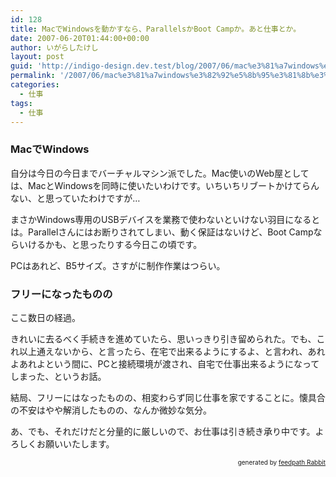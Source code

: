 ```yaml
---
id: 128
title: MacでWindowsを動かすなら、ParallelsかBoot Campか。あと仕事とか。
date: 2007-06-20T01:44:00+00:00
author: いがらしたけし
layout: post
guid: 'http://indigo-design.dev.test/blog/2007/06/mac%e3%81%a7windows%e3%82%92%e5%8b%95%e3%81%8b%e3%81%99%e3%81%aa%e3%82%89%e3%80%81parallels%e3%81%8bboot-camp%e3%81%8b%e3%80%82%e3%81%82%e3%81%a8%e4%bb%95%e4%ba%8b%e3%81%a8%e3%81%8b%e3%80%82/'
permalink: '/2007/06/mac%e3%81%a7windows%e3%82%92%e5%8b%95%e3%81%8b%e3%81%99%e3%81%aa%e3%82%89%e3%80%81parallels%e3%81%8bboot-camp%e3%81%8b%e3%80%82%e3%81%82%e3%81%a8%e4%bb%95%e4%ba%8b%e3%81%a8%e3%81%8b%e3%80%82/'
categories:
  - 仕事
tags:
  - 仕事
---
```

<h3>MacでWindows</h3><p>自分は今日の今日までバーチャルマシン派でした。Mac使いのWeb屋としては、MacとWindowsを同時に使いたいわけです。いちいちリブートかけてらんない、と思っていたわけですが…</p><p>まさかWindows専用のUSBデバイスを業務で使わないといけない羽目になるとは。Parallelさんにはお断りされてしまい、動く保証はないけど、Boot Campならいけるかも、と思ったりする今日この頃です。</p><p>PCはあれど、B5サイズ。さすがに制作作業はつらい。</p><h3>フリーになったものの</h3><p>ここ数日の経過。</p><p>きれいに去るべく手続きを進めていたら、思いっきり引き留められた。でも、これ以上通えないから、と言ったら、在宅で出来るようにするよ、と言われ、あれよあれよという間に、PCと接続環境が渡され、自宅で仕事出来るようになってしまった、というお話。</p><p>結局、フリーにはなったものの、相変わらず同じ仕事を家ですることに。懐具合の不安はやや解消したものの、なんか微妙な気分。</p><p>あ、でも、それだけだと分量的に厳しいので、お仕事は引き続き承り中です。よろしくお願いいたします。</p><!--feedpath info start--><div style="text-align: right;font-size: 10px">&nbsp;&nbsp;<span>generated by <a href="http://feedpath.jp" title="feedpath Rabbit" target="_blank">feedpath Rabbit</a></span></div><!--feedpath info end-->